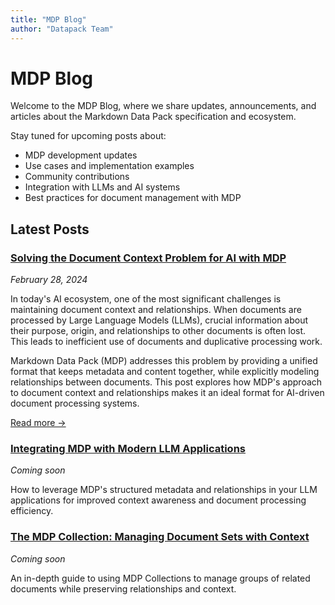 ```yaml
---
title: "MDP Blog"
author: "Datapack Team"
---
```


# MDP Blog

Welcome to the MDP Blog, where we share updates, announcements, and articles about the Markdown Data Pack specification and ecosystem.

Stay tuned for upcoming posts about:

- MDP development updates
- Use cases and implementation examples
- Community contributions
- Integration with LLMs and AI systems
- Best practices for document management with MDP

## Latest Posts

### [Solving the Document Context Problem for AI with MDP](solving-context-problem.md)

*February 28, 2024*

In today's AI ecosystem, one of the most significant challenges is maintaining document context and relationships. When documents are processed by Large Language Models (LLMs), crucial information about their purpose, origin, and relationships to other documents is often lost. This leads to inefficient use of documents and duplicative processing work.

Markdown Data Pack (MDP) addresses this problem by providing a unified format that keeps metadata and content together, while explicitly modeling relationships between documents. This post explores how MDP's approach to document context and relationships makes it an ideal format for AI-driven document processing systems.

[Read more →](solving-context-problem.md)

### [Integrating MDP with Modern LLM Applications](llm-integration.md)

*Coming soon*

How to leverage MDP's structured metadata and relationships in your LLM applications for improved context awareness and document processing efficiency.

### [The MDP Collection: Managing Document Sets with Context](collections.md)

*Coming soon*

An in-depth guide to using MDP Collections to manage groups of related documents while preserving relationships and context.